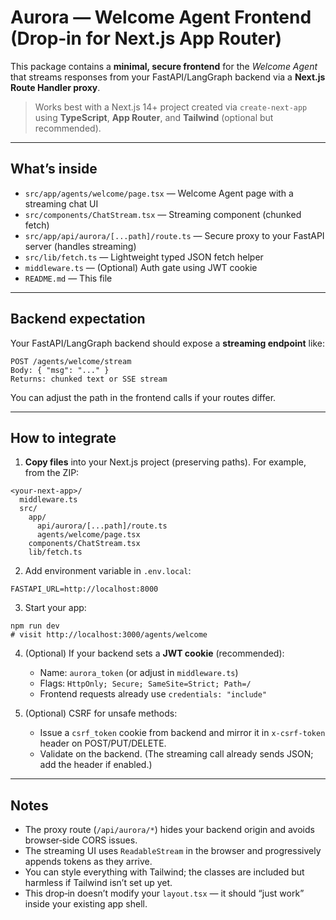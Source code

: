 # Aurora — Welcome Agent Frontend (Drop‑in for Next.js App Router)

This package contains a **minimal, secure frontend** for the *Welcome Agent* that streams responses from your FastAPI/LangGraph backend via a **Next.js Route Handler proxy**.

> Works best with a Next.js 14+ project created via `create-next-app` using **TypeScript**, **App Router**, and **Tailwind** (optional but recommended).

---

## What’s inside

- `src/app/agents/welcome/page.tsx` — Welcome Agent page with a streaming chat UI
- `src/components/ChatStream.tsx` — Streaming component (chunked fetch)
- `src/app/api/aurora/[...path]/route.ts` — Secure proxy to your FastAPI server (handles streaming)
- `src/lib/fetch.ts` — Lightweight typed JSON fetch helper
- `middleware.ts` — (Optional) Auth gate using JWT cookie
- `README.md` — This file

---

## Backend expectation

Your FastAPI/LangGraph backend should expose a **streaming endpoint** like:

```
POST /agents/welcome/stream
Body: { "msg": "..." }
Returns: chunked text or SSE stream
```

You can adjust the path in the frontend calls if your routes differ.

---

## How to integrate

1) **Copy files** into your Next.js project (preserving paths). For example, from the ZIP:

```
<your-next-app>/
  middleware.ts
  src/
    app/
      api/aurora/[...path]/route.ts
      agents/welcome/page.tsx
    components/ChatStream.tsx
    lib/fetch.ts
```

2) Add environment variable in `.env.local`:

```
FASTAPI_URL=http://localhost:8000
```

3) Start your app:

```
npm run dev
# visit http://localhost:3000/agents/welcome
```

4) (Optional) If your backend sets a **JWT cookie** (recommended):
   - Name: `aurora_token` (or adjust in `middleware.ts`)
   - Flags: `HttpOnly; Secure; SameSite=Strict; Path=/`
   - Frontend requests already use `credentials: "include"`

5) (Optional) CSRF for unsafe methods:
   - Issue a `csrf_token` cookie from backend and mirror it in `x-csrf-token` header on POST/PUT/DELETE.
   - Validate on the backend. (The streaming call already sends JSON; add the header if enabled.)

---

## Notes

- The proxy route (`/api/aurora/*`) hides your backend origin and avoids browser‑side CORS issues.
- The streaming UI uses `ReadableStream` in the browser and progressively appends tokens as they arrive.
- You can style everything with Tailwind; the classes are included but harmless if Tailwind isn’t set up yet.
- This drop‑in doesn’t modify your `layout.tsx` — it should “just work” inside your existing app shell.

